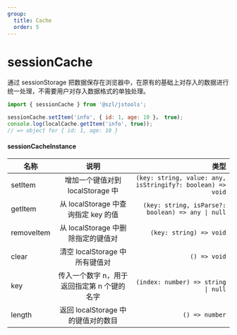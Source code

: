 ```yaml
---
group:
  title: Cache
  order: 5
---
```


# sessionCache

通过 sessionStorage 把数据保存在浏览器中，在原有的基础上对存入的数据进行统一处理，不需要用户对存入数据格式的单独处理。

```jsx | pure
import { sessionCache } from '@szl/jstools';

sessionCache.setItem('info', { id: 1, age: 10 }， true);
console.log(localCache.getItem('info', true));
// => object for { id: 1, age: 10 }
```

#### sessionCacheInstance

| 名称 | 说明 | 类型 |
| --- | :-: | --: |
| setItem | 增加一个键值对到 localStorage 中 | `(key: string, value: any, isStringify?: boolean) => void` |
| getItem | 从 localStorage 中查询指定 key 的值 | `(key: string, isParse?: boolean) => any \| null` |
| removeItem | 从 localStorage 中删除指定的键值对 | `(key: string) => void` |
| clear | 清空 localStorage 中所有键值对 | `() => void` |
| key | 传入一个数字 n，用于返回指定第 n 个键的名字 | `(index: number) => string \| null` |
| length | 返回 localStorage 中的键值对的数目 | `() => number` |
